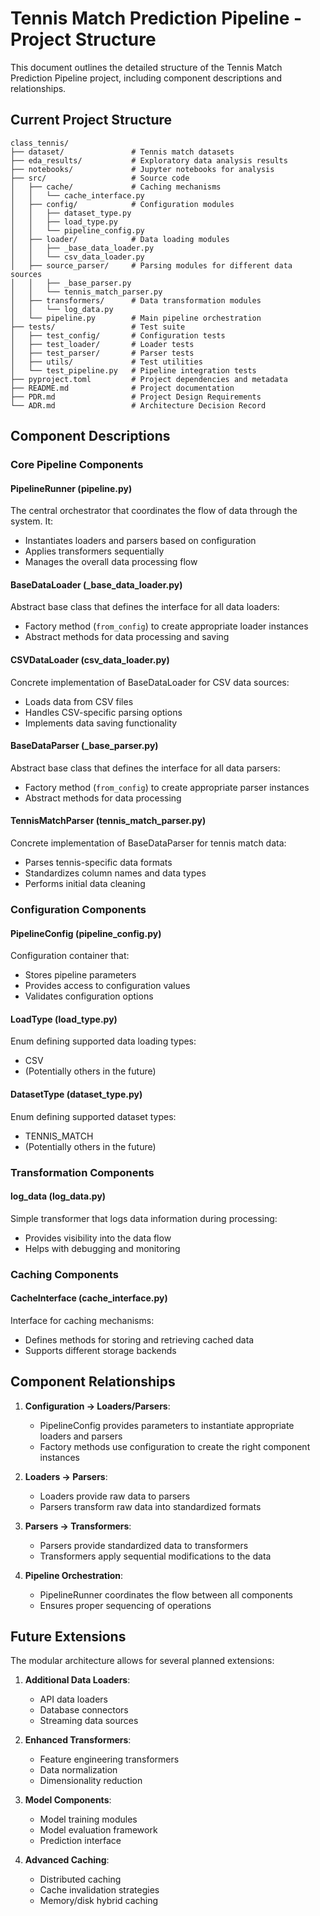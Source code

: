 # Tennis Match Prediction Pipeline - Project Structure

This document outlines the detailed structure of the Tennis Match Prediction Pipeline project, including component descriptions and relationships.

## Current Project Structure

```
class_tennis/
├── dataset/               # Tennis match datasets
├── eda_results/           # Exploratory data analysis results
├── notebooks/             # Jupyter notebooks for analysis
├── src/                   # Source code
│   ├── cache/             # Caching mechanisms
│   │   └── cache_interface.py
│   ├── config/            # Configuration modules
│   │   ├── dataset_type.py
│   │   ├── load_type.py
│   │   └── pipeline_config.py
│   ├── loader/            # Data loading modules
│   │   ├── _base_data_loader.py
│   │   └── csv_data_loader.py
│   ├── source_parser/     # Parsing modules for different data sources
│   │   ├── _base_parser.py
│   │   └── tennis_match_parser.py
│   ├── transformers/      # Data transformation modules
│   │   └── log_data.py
│   └── pipeline.py        # Main pipeline orchestration
├── tests/                 # Test suite
│   ├── test_config/       # Configuration tests
│   ├── test_loader/       # Loader tests
│   ├── test_parser/       # Parser tests
│   ├── utils/             # Test utilities
│   └── test_pipeline.py   # Pipeline integration tests
├── pyproject.toml         # Project dependencies and metadata
├── README.md              # Project documentation
├── PDR.md                 # Project Design Requirements
└── ADR.md                 # Architecture Decision Record
```

## Component Descriptions

### Core Pipeline Components

#### PipelineRunner (pipeline.py)
The central orchestrator that coordinates the flow of data through the system. It:
- Instantiates loaders and parsers based on configuration
- Applies transformers sequentially
- Manages the overall data processing flow

#### BaseDataLoader (_base_data_loader.py)
Abstract base class that defines the interface for all data loaders:
- Factory method (`from_config`) to create appropriate loader instances
- Abstract methods for data processing and saving

#### CSVDataLoader (csv_data_loader.py)
Concrete implementation of BaseDataLoader for CSV data sources:
- Loads data from CSV files
- Handles CSV-specific parsing options
- Implements data saving functionality

#### BaseDataParser (_base_parser.py)
Abstract base class that defines the interface for all data parsers:
- Factory method (`from_config`) to create appropriate parser instances
- Abstract methods for data processing

#### TennisMatchParser (tennis_match_parser.py)
Concrete implementation of BaseDataParser for tennis match data:
- Parses tennis-specific data formats
- Standardizes column names and data types
- Performs initial data cleaning

### Configuration Components

#### PipelineConfig (pipeline_config.py)
Configuration container that:
- Stores pipeline parameters
- Provides access to configuration values
- Validates configuration options

#### LoadType (load_type.py)
Enum defining supported data loading types:
- CSV
- (Potentially others in the future)

#### DatasetType (dataset_type.py)
Enum defining supported dataset types:
- TENNIS_MATCH
- (Potentially others in the future)

### Transformation Components

#### log_data (log_data.py)
Simple transformer that logs data information during processing:
- Provides visibility into the data flow
- Helps with debugging and monitoring

### Caching Components

#### CacheInterface (cache_interface.py)
Interface for caching mechanisms:
- Defines methods for storing and retrieving cached data
- Supports different storage backends

## Component Relationships

1. **Configuration → Loaders/Parsers**:
   - PipelineConfig provides parameters to instantiate appropriate loaders and parsers
   - Factory methods use configuration to create the right component instances

2. **Loaders → Parsers**:
   - Loaders provide raw data to parsers
   - Parsers transform raw data into standardized formats

3. **Parsers → Transformers**:
   - Parsers provide standardized data to transformers
   - Transformers apply sequential modifications to the data

4. **Pipeline Orchestration**:
   - PipelineRunner coordinates the flow between all components
   - Ensures proper sequencing of operations

## Future Extensions

The modular architecture allows for several planned extensions:

1. **Additional Data Loaders**:
   - API data loaders
   - Database connectors
   - Streaming data sources

2. **Enhanced Transformers**:
   - Feature engineering transformers
   - Data normalization
   - Dimensionality reduction

3. **Model Components**:
   - Model training modules
   - Model evaluation framework
   - Prediction interface

4. **Advanced Caching**:
   - Distributed caching
   - Cache invalidation strategies
   - Memory/disk hybrid caching
